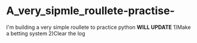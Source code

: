 # A_very_sipmle_roullete-practise-
I'm building a very simple roullete to practice python
**WILL UPDATE**
1)Make a betting system
2)Clear the log
